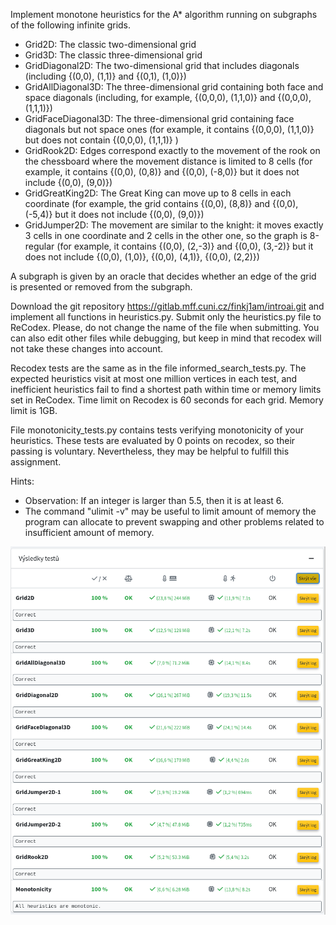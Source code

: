 Implement monotone heuristics for the A* algorithm running on subgraphs of the following infinite grids.

* Grid2D: The classic two-dimensional grid
* Grid3D: The classic three-dimensional grid
* GridDiagonal2D: The two-dimensional grid that includes diagonals (including {(0,0), (1,1)} and {(0,1), (1,0)})
* GridAllDiagonal3D: The three-dimensional grid containing both face and space diagonals (including, for example, {(0,0,0), (1,1,0)} and {(0,0,0), (1,1,1)})
* GridFaceDiagonal3D: The three-dimensional grid containing face diagonals but not space ones (for example, it contains {(0,0,0), (1,1,0)} but does not contain {(0,0,0), (1,1,1)} )
* GridRook2D: Edges correspond exactly to the movement of the rook on the chessboard where the movement distance is limited to 8 cells (for example, it contains {(0,0), (0,8)} and {(0,0), (-8,0)} but it does not include {(0,0), (9,0)})
* GridGreatKing2D: The Great King can move up to 8 cells in each coordinate (for example, the grid contains {(0,0), (8,8)} and {(0,0), (-5,4)} but it does not include {(0,0), (9,0)})
* GridJumper2D: The movement are similar to the knight: it moves exactly 3 cells in one coordinate and 2 cells in the other one, so the graph is 8-regular (for example, it contains {(0,0), (2,-3)} and {(0,0), (3,-2)} but it does not include {(0,0), (1,0)}, {(0,0), (4,1)}, {(0,0), (2,2)})

A subgraph is given by an oracle that decides whether an edge of the grid is presented or removed from the subgraph.

Download the git repository https://gitlab.mff.cuni.cz/finkj1am/introai.git and implement all functions in heuristics.py. Submit only the heuristics.py file to ReCodex. Please, do not change the name of the file when submitting. You can also edit other files while debugging, but keep in mind that recodex will not take these changes into account.

Recodex tests are the same as in the file informed_search_tests.py. The expected heuristics visit at most one million vertices in each test, and inefficient heuristics fail to find a shortest path within time or memory limits set in ReCodex. Time limit on Recodex is 60 seconds for each grid. Memory limit is 1GB.

File monotonicity_tests.py contains tests verifying monotonicity of your heuristics. These tests are evaluated by 0 points on recodex, so their passing is voluntary. Nevertheless, they may be helpful to fulfill this assignment.

Hints:
* Observation: If an integer is larger than 5.5, then it is at least 6.
* The command "ulimit -v" may be useful to limit amount of memory the program can allocate to prevent swapping and other problems related to insufficient amount of memory.

![evaluation](reference_evaluation_on_recodex.png "Evaluation of a reference solution on recodex")
